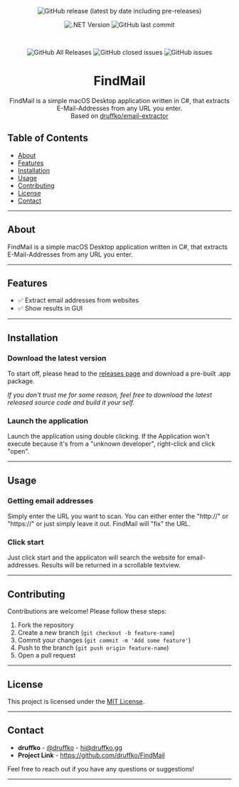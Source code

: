 <div align="center">

![GitHub release (latest by date including pre-releases)](https://img.shields.io/github/v/release/druffko/FindMail?include_prereleases)

![.NET Version](https://img.shields.io/badge/.NET-7.0-brightgreen)
![GitHub last commit](https://img.shields.io/github/last-commit/druffko/FindMail)

  <br>

  ![GitHub All Releases](https://img.shields.io/github/downloads/druffko/FindMail/total)
  ![GitHub closed issues](https://img.shields.io/github/issues-closed/druffko/FindMail)
  ![GitHub issues](https://img.shields.io/github/issues/druffko/FindMail)
  
  <h1>FindMail</h1>
  <p>
    FindMail is a simple macOS Desktop application written in C#, that extracts E-Mail-Addresses from any URL you enter.<br>
    Based on <a href="https://github.com/druffko/email-extractor">druffko/email-extractor</a>
  </p>
</div>

## Table of Contents
- [About](#about)
- [Features](#features)
- [Installation](#installation)
- [Usage](#usage)
- [Contributing](#contributing)
- [License](#license)
- [Contact](#contact)

---

## About

FindMail is a simple macOS Desktop application written in C#, that extracts E-Mail-Addresses from any URL you enter.

---

## Features

- ✅ Extract email addresses from websites
- ✅ Show results in GUI

---

## Installation

### Download the latest version

To start off, please head to the [releases page](https://github.com/druffko/FindMail/releases) and download a pre-built .app package.

*If you don't trust me for some reason, feel free to download the latest released source code and build it your self.*

### Launch the application

Launch the application using double clicking. If the Application won't execute because it's from a "unknown developer", right-click and click "open".

---

## Usage

### Getting email addresses
Simply enter the URL you want to scan. You can either enter the "http://" or "https://" or just simply leave it out. FindMail will "fix" the URL.

### Click start
Just click start and the applicaton will search the website for email-addresses. Results will be returned in a scrollable textview.

---

## Contributing

Contributions are welcome! Please follow these steps:

1. Fork the repository
2. Create a new branch (`git checkout -b feature-name`)
3. Commit your changes (`git commit -m 'Add some feature'`)
4. Push to the branch (`git push origin feature-name`)
5. Open a pull request

---

## License

This project is licensed under the [MIT License](LICENSE).

---

## Contact

- **druffko** - [@druffko](https://twitter.com/druffko) - hi@druffko.gg
- **Project Link** - https://github.com/druffko/FindMail

Feel free to reach out if you have any questions or suggestions!

---